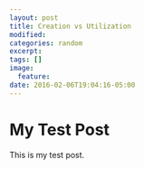 ```yaml
---
layout: post
title: Creation vs Utilization
modified:
categories: random
excerpt:
tags: []
image:
  feature: 
date: 2016-02-06T19:04:16-05:00
---
```


# My Test Post

This is my test post.
